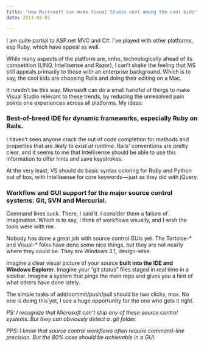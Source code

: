 ```yaml
---
title: "How Microsoft can make Visual Studio cool among the cool kids"
date: 2011-02-01

---
```


I am quite partial to ASP.net MVC and C#. I’ve played with other platforms, esp Ruby, which have appeal as well.

While many aspects of the platform are, imho, technologically ahead of its competition (LINQ, Intellisense and Razor), I can’t shake the feeling that MS still appeals primarily to those with an enterprise background. Which is to say, the cool kids are choosing Rails and doing their editing on a Mac.

It needn’t be this way. Microsoft can do a small handful of things to make Visual Studio relevant to these trends, by reducing the unresolved pain points one experiences across all platforms. My ideas:

### Best-of-breed IDE for dynamic frameworks, especially Ruby on Rails.

I haven’t seen anyone crack the nut of code completion for methods and properties that are _likely to exist at runtime_. Rails’ conventions are pretty clear, and it seems to me that Intellisense should be able to use this information to offer hints and save keystrokes.

At the very least, VS should do basic syntax coloring for Ruby and Python out of box, with Intellisense for core keywords — just as they did with jQuery.

### Workflow and GUI support for the major source control systems: Git, SVN and Mercurial.

Command lines suck. There, I said it. I consider them a failure of imagination. Which is to say, I think of workflows visually, and I wish the tools were with me.

Nobody has done a great job with source control GUIs yet. The Tortoise-* and Visual-* folks have done some nice things, but they are not nearly where they could be. They are Windows 3.1, design-wise.

Imagine a clear visual picture of your source **built into the IDE and Windows Explorer**. Imagine your “git status” files staged in real time in a sidebar. Imagine a system that pings the main repo and gives you a hint of what others have done lately.

The simple tasks of add/commit/push/pull should be two clicks, max. No one is doing this yet, I see a huge opportunity for the one who gets it right.

_PS: I recognize that Microsoft can’t *ship* any of these source control systems. But they can obviously detect a .git folder._

_PPS: I know that source control workflows often require command-line precision. But the 80% case should be achievable in a GUI._
